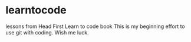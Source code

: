 # learntocode
lessons from Head First Learn to code book
This is my beginning effort to use git with coding.
Wish me luck.

